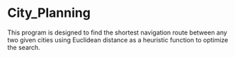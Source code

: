 # City_Planning
This program is designed to find the shortest navigation route between any two given cities using Euclidean distance as a heuristic function to optimize the search. 
